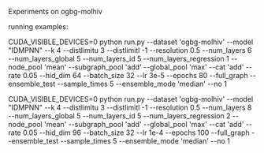 Experiments on ogbg-molhiv


running examples:

CUDA_VISIBLE_DEVICES=0 python run.py --dataset 'ogbg-molhiv' --model "IDMPNN" --k 4 --distlimitu 3 --distlimitl -1 --resolution 0.5 --num_layers 6 --num_layers_global 5 --num_layers_id 5 --num_layers_regression 1 --node_pool 'mean' --subgraph_pool 'add' --global_pool 'max' --cat 'add' --rate 0.05 --hid_dim 64 --batch_size 32 --lr 3e-5 --epochs 80 --full_graph --ensemble_test --sample_times 5 --ensemble_mode 'median' --no 1

CUDA_VISIBLE_DEVICES=0 python run.py --dataset 'ogbg-molhiv' --model "IDMPNN" --k 4 --distlimitu 3 --distlimitl -1 --resolution 0.5 --num_layers 8 --num_layers_global 5 --num_layers_id 5 --num_layers_regression 2 --node_pool 'mean' --subgraph_pool 'add' --global_pool 'max' --cat 'add' --rate 0.05 --hid_dim 96 --batch_size 32 --lr 1e-4 --epochs 100 --full_graph --ensemble_test --sample_times 5 --ensemble_mode 'median' --no 1

